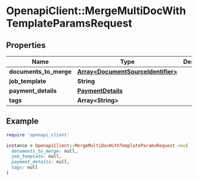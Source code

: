 # OpenapiClient::MergeMultiDocWithTemplateParamsRequest

## Properties

| Name | Type | Description | Notes |
| ---- | ---- | ----------- | ----- |
| **documents_to_merge** | [**Array&lt;DocumentSourceIdentifier&gt;**](DocumentSourceIdentifier.md) |  |  |
| **job_template** | **String** |  |  |
| **payment_details** | [**PaymentDetails**](PaymentDetails.md) |  |  |
| **tags** | **Array&lt;String&gt;** |  | [optional] |

## Example

```ruby
require 'openapi_client'

instance = OpenapiClient::MergeMultiDocWithTemplateParamsRequest.new(
  documents_to_merge: null,
  job_template: null,
  payment_details: null,
  tags: null
)
```

